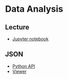 Data Analysis
=====

## Lecture

* [Jupyter notebook](data_analysis.ipynb)

## JSON

* [Python API](https://docs.python.org/3.6/library/json.html)
* [Viewer](http://jsonviewer.stack.hu)
